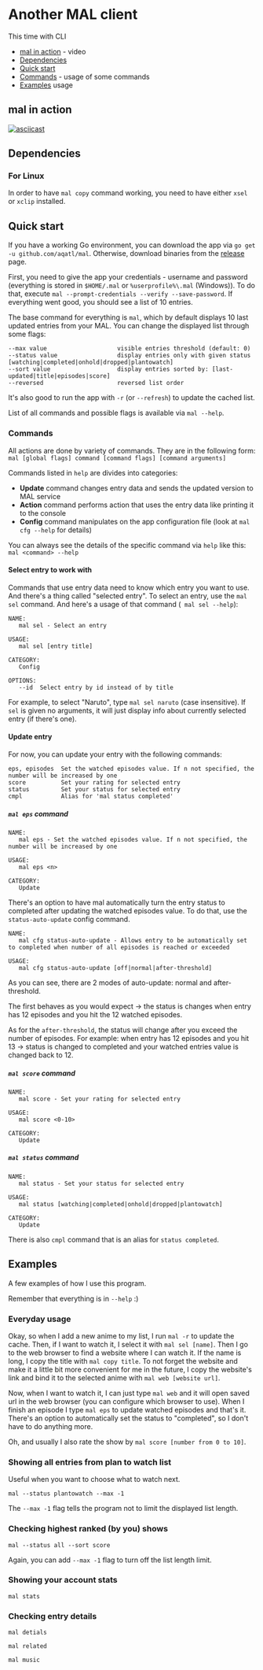 # Another MAL client

This time with CLI

- [mal in action](#mal-in-action) - video
- [Dependencies](#dependencies)
- [Quick start](#quick-start)
- [Commands](#commands) - usage of some commands
- [Examples](#examples) usage

## mal in action

[![asciicast](https://asciinema.org/a/DNvVHEadubTfNeZo6O84SVuaO.png)](https://asciinema.org/a/DNvVHEadubTfNeZo6O84SVuaO)

## Dependencies

### For Linux

In order to have `mal copy` command working, you need to have either `xsel` or `xclip` installed.

## Quick start

If you have a working Go environment, you can download the app via `go get -u github.com/aqatl/mal`. 
Otherwise, download binaries from the [release](https://github.com/aQaTL/MAL/releases) page.

First, you need to give the app your credentials - username and password (everything is 
stored in `$HOME/.mal` or `%userprofile%\.mal` (Windows)). To do that, execute 
`mal --prompt-credentials --verify --save-password`. If everything went good, you should see 
a list of 10 entries.

The base command for everything is `mal`, which by default displays 10 last updated entries 
from your MAL. You can change the displayed list through some flags: 

```
--max value                    visible entries threshold (default: 0)
--status value                 display entries only with given status [watching|completed|onhold|dropped|plantowatch]
--sort value                   display entries sorted by: [last-updated|title|episodes|score]
--reversed                     reversed list order
```

It's also good to run the app with `-r` (or `--refresh`) to update the cached list.

List of all commands and possible flags is available via `mal --help`. 

### Commands

All actions are done by variety of commands. They are in the following form:
`mal [global flags] command [command flags] [command arguments]`

Commands listed in `help` are divides into categories:

* **Update** command changes entry data and sends the updated version to MAL service
* **Action** command performs action that uses the entry data like printing it to the console
* **Config** command manipulates on the app configuration file (look at `mal cfg --help` for details)

You can always see the details of the specific command via `help` like this: 
`mal <command> --help`

#### Select entry to work with

Commands that use entry data need to know which entry you want to use. And there's a thing 
called "selected entry". To select an entry, use the `mal sel` command. And here's a usage 
of that command (` mal sel --help`): 

```
NAME:
   mal sel - Select an entry

USAGE:
   mal sel [entry title]

CATEGORY:
   Config

OPTIONS:
   --id  Select entry by id instead of by title
```

For example, to select "Naruto", type `mal sel naruto` (case insensitive).
If `sel` is given no arguments, it will just display info about currently selected entry 
(if there's one).

#### Update entry

For now, you can update your entry with the following commands: 

```
eps, episodes  Set the watched episodes value. If n not specified, the number will be increased by one
score          Set your rating for selected entry
status         Set your status for selected entry
cmpl           Alias for 'mal status completed'
```

##### `mal eps` command

```
NAME:
   mal eps - Set the watched episodes value. If n not specified, the number will be increased by one

USAGE:
   mal eps <n>

CATEGORY:
   Update
```

There's an option to have mal automatically turn the entry status to completed after updating 
the watched episodes value. To do that, use the `status-auto-update` config command. 

```
NAME:
   mal cfg status-auto-update - Allows entry to be automatically set to completed when number of all episodes is reached or exceeded

USAGE:
   mal cfg status-auto-update [off|normal|after-threshold]
```

As you can see, there are 2 modes of auto-update: normal and after-threshold.

The first behaves as you would expect -> the status is changes when entry has 12 episodes 
and you hit the 12 watched episodes.

As for the `after-threshold`, the status will change after you exceed the number of 
episodes. For example: when entry has 12 episodes and you hit 13 -> status is changed to 
completed and your watched entries value is changed back to 12.

##### `mal score` command

```
NAME:
   mal score - Set your rating for selected entry

USAGE:
   mal score <0-10>

CATEGORY:
   Update
```

##### `mal status` command

```
NAME:
   mal status - Set your status for selected entry

USAGE:
   mal status [watching|completed|onhold|dropped|plantowatch]

CATEGORY:
   Update
```

There is also `cmpl` command that is an alias for `status completed`.

## Examples

A few examples of how I use this program.

Remember that everything is in `--help` :)

### Everyday usage

Okay, so when I add a new anime to my list, I run `mal -r` to update the cache. Then, if I 
want to watch it, I select it with `mal sel [name]`. Then I go to the web browser to find a 
website where I can watch it. If the name is long, I copy the title with `mal copy title`. 
To not forget the website and make it a little bit more convenient for me in the future, I 
copy the website's link and bind it to the selected anime with `mal web [website url]`. 

Now, when I want to watch it, I can just type `mal web` and it will open saved url in the 
web browser (you can configure which browser to use). When I finish an episode I type 
`mal eps` to update watched episodes and that's it. There's an option to automatically set 
the status to "completed", so I don't have to do anything more. 

Oh, and usually I also rate the show by `mal score [number from 0 to 10]`.

### Showing all entries from plan to watch list

Useful when you want to choose what to watch next.

`mal --status plantowatch --max -1`

The `--max -1` flag tells the program not to limit the displayed list length.

### Checking highest ranked (by you) shows

`mal --status all --sort score`

Again, you can add `--max -1` flag to turn off the list length limit.

### Showing your account stats

`mal stats`

### Checking entry details

`mal detials`

`mal related`

`mal music`

